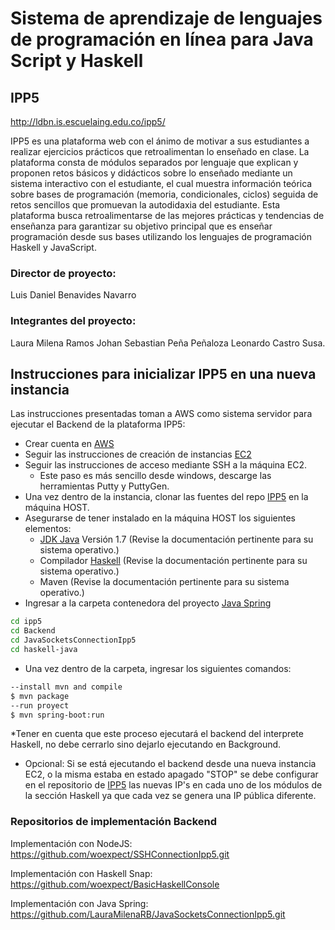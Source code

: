 # Sistema de aprendizaje de lenguajes de programación en línea para Java Script y Haskell 

## IPP5
http://ldbn.is.escuelaing.edu.co/ipp5/

IPP5 es una plataforma web con el ánimo de motivar a sus estudiantes a realizar ejercicios prácticos que retroalimentan lo enseñado en clase. La plataforma consta de módulos separados por lenguaje que explican y proponen retos básicos y didácticos sobre lo enseñado mediante un sistema interactivo con el estudiante, el cual muestra información teórica sobre bases de programación (memoria, condicionales, ciclos) seguida de retos sencillos que promuevan la autodidaxia del estudiante. Esta plataforma busca retroalimentarse de las mejores prácticas y tendencias de enseñanza para garantizar su objetivo principal que es enseñar programación desde sus bases utilizando los lenguajes de programación Haskell y JavaScript.

### Director de proyecto: 
Luis Daniel Benavides Navarro
### Integrantes del proyecto: 
Laura Milena Ramos 
Johan Sebastian Peña Peñaloza
Leonardo Castro Susa.

## Instrucciones para inicializar IPP5 en una nueva instancia

Las instrucciones presentadas toman a AWS como sistema servidor para ejecutar el Backend de la plataforma IPP5:

* Crear cuenta en [AWS]
* Seguir las instrucciones de creación de instancias [EC2]
* Seguir las instrucciones de acceso mediante SSH a la máquina EC2.
    * Este paso es más sencillo desde windows, descarge las herramientas Putty y PuttyGen.
* Una vez dentro de la instancia, clonar las fuentes del repo [IPP5] en la máquina HOST.
* Asegurarse de tener instalado en la máquina HOST los siguientes elementos:
    * [JDK Java] Versión 1.7 (Revise la documentación pertinente para su sistema operativo.)
    * Compilador [Haskell] (Revise la documentación pertinente para su sistema operativo.)
    * Maven (Revise la documentación pertinente para su sistema operativo.)
* Ingresar a la carpeta contenedora del proyecto [Java Spring] 
```sh
cd ipp5
cd Backend
cd JavaSocketsConnectionIpp5
cd haskell-java
```
* Una vez dentro de la carpeta, ingresar los siguientes comandos:
```sh
--install mvn and compile
$ mvn package
--run proyect
$ mvn spring-boot:run
```
*Tener en cuenta que este proceso ejecutará el backend del interprete Haskell, no debe cerrarlo sino dejarlo ejecutando en Background.
* Opcional: Si se está ejecutando el backend desde una nueva instancia EC2, o la misma estaba en estado apagado "STOP" se debe configurar en el repositorio de [IPP5] las nuevas IP's en cada uno de los módulos de la sección Haskell ya que cada vez se genera una IP pública diferente.

### Repositorios de implementación Backend
Implementación con NodeJS:          https://github.com/woexpect/SSHConnectionIpp5.git

Implementación con Haskell Snap:    https://github.com/woexpect/BasicHaskellConsole

Implementación con Java Spring:     https://github.com/LauraMilenaRB/JavaSocketsConnectionIpp5.git


[AWS]: <https://portal.aws.amazon.com/billing/signup#/start>
[IPP5]: <https://github.com/dnielben/ipp5>
[EC2]: <https://aws.amazon.com/es/ec2/?sc_channel=PS&sc_campaign=acquisition_CO&sc_publisher=google&sc_medium=english_ec2_b&sc_content=ec2_e&sc_detail=ec2&sc_category=ec2&sc_segment=177549446363&sc_matchtype=e&sc_country=CO&s_kwcid=AL!4422!3!177549446363!e!!g!!ec2&ef_id=WRnTXAAAAGo5gkBX:20180802173608:s>
[Java Spring]: <https://github.com/LauraMilenaRB/JavaSocketsConnectionIpp5.git>
[JDK Java]: <http://www.oracle.com/technetwork/java/javase/downloads/jdk8-downloads-2133151.html>
[Haskell]: <https://docs.haskellstack.org/en/stable/install_and_upgrade/>